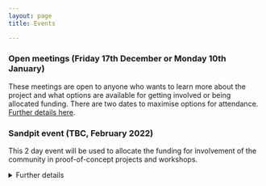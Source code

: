 ```yaml
---
layout: page
title: Events

---
```


### Open meetings (Friday 17th December or Monday 10th January) 

These meetings are open to anyone who wants to learn more about the project and what options are available for getting involved or being allocated funding. There are two dates to maximise options for attendance. [Further details here](/open-meetings/). 


### Sandpit event (TBC, February 2022)

This 2 day event will be used to allocate the funding for involvement of the community in proof-of-concept projects and workshops. 

<details>
  <summary>Further details</summary>
  
  **Purpose of meeting:**
- discuss the allocation of 210k for workshops elicit expert information to feed into the roadmap 
- discuss the allocation of 500k for for proof-of-concept projects
  
**Who can come?**

There will be an open call for participation. Attendees must submit ideas/outline proposals for the proof-of-concept projects and the workshops. Successful submissions will be invited to the event. 

**Pre-event requirements**
There will be a call for proposals ahead of the event. Details will need to be submitted in the registration form.  
  
**What is a sandpit event?**
  
Details coming soon.

**Meeting structure:** 

To be confirmed. Likely to be virtual event with a mixture of presentations and breakout discussions.    

**When?** 

2x consecutive days. In February 2022. Exact dates to be confirmed.   

**Where?** 

Virtual event - hosted on Zoom. Joining instructions will be sent to registered participants. 

**How to register:** 

Link coming soon. 
 
</details>
